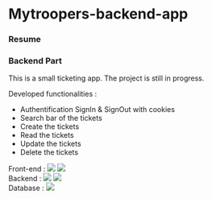 ﻿# Mytroopers-backend-app

### Resume

### Backend Part
This is a small ticketing app. The project is still in progress.
<br>
<!-- You can visit the replica directly [here](https://gamepad-clone-bydenis.netlify.app/) -->

Developed functionalities :
- Authentification SignIn & SignOut with cookies
- Search bar of the tickets
- Create the tickets
- Read the tickets
- Update the tickets
- Delete the tickets

Front-end : 
![](https://img.shields.io/badge/Code-React-informational?style=flat&logo=react&logoColor=white&color=EDAE49)
![](https://img.shields.io/badge/Code-JavaScript-informational?style=flat&logo=JavaScript&logoColor=white&color=EDAE49)
<br>
Backend : 
![](https://img.shields.io/badge/Code-NodeJS-informational?style=flat&logo=nodejs&logoColor=white&color=EDAE49)
![](https://img.shields.io/badge/Code-Express-informational?style=flat&logo=express&logoColor=white&color=EDAE49)
<br>
Database :
![](https://img.shields.io/badge/Code-MongoDB-informational?style=flat&logo=MongoDB&logoColor=white&color=EDAE49)

<!-- ### Preview 

![image](https://user-images.githubusercontent.com/85889219/152245357-25d7bea4-2958-4219-8749-7cb93f1807eb.png) -->





